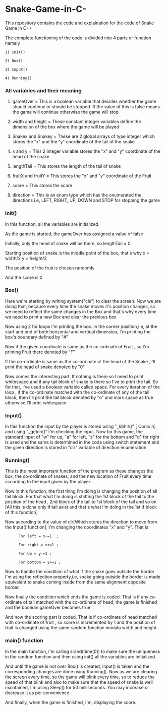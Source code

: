 # Snake-Game-in-C-

This repository contains the code and explaination for the code of Snake Game in C++



The complete functioning of the code is divided into 4 parts or function namely 



    1) init()

    2) Box() 

    3) Input()

    4) Running()

    

### All variables and their meaning 



  1) gameOver = This is a boolean variable that decides whether the game should continue or should be stopped. If the value of this is false means the game will continue otherwise the game will stop 

  

  2) width and height = These constant integer variables define the dimension of the box where the game will be played 

  

  3) Snakex and Snakey = These are 2 global arrays of type integer which stores the "x" and the "y" coordinate of the tail of the snake 

  

  4) x and y = This 2 integer variable stores the "x" and "y" coordinate of the head of the snake

  

  5) lengthTail = This stores the length of the tail of snake 

  

  6) fruitX and fruitY = This stores the "x" and "y" coordinate of the Fruit 

  

  7) score = This stores the score  

  

  8) direction = This is an enum type which has the enumerated the directions i.e, LEFT, RIGHT, UP, DOWN and STOP for stopping the game

  

  

### init() 



  In this function, all the variables are initialized.

  

  As the game is started, the gameOver has assigned a value of false 

  

  Initially, only the head of snake will be there, so lengthTail = 0 

  

  Starting position of snake is the middle point of the box, that's why        x = width/2      y = height/2 

  

  The position of the fruit is chosen randomly 

  

  And the score is 0 

  







### Box() 



  Here we're starting by writing system("cls") to clear the screen. Now we are doing that, because every time the snake moves it's position changes, so we need to reflect the same changes in the Box and that's why every time we need to print a new Box and clear the previous box 

  

  Now using 2 for loops I'm printing the box. In the corner position,i.e, at the start and end of both horizontal and vertical dimension, I'm printing the box's boundary defined by "#" 

 

 Now if the given coordinate is same as the co-ordinate of Fruit , so I'm printing Fruit there denoted by "F" 

 

 If the co-ordinate is same as the co-ordinate of the head of the Snake ,I'll print the head of snake denoted by "0" 

 

 Now comes the interesting part. If nothing is there so I need to print whitespace and if any tail block of snake is there so I've to print the tail. So for that, I've used a boolean variable called space. For every iteration of the loop , if the co-ordinate matched with the co-ordinate of any of the tail block, then I'll print the tail block denoted by "o" and mark space as true otherwise I'll print whitespace

 

 ### Input() 

 

 In this function the input by the player is stored using  "_kbhit()"  [ Conio.h] and using "_getch()"  I'm checking the input. Now for this game, the standard input of "w" for up, "a" for left, "s" for the bottom and "d" for right is used and the same is determined in the code using switch statement and the given direction is stored in "dir" variable of direction enumeration. 

 

 

### Running() 



This is the most important function of the program as these changes the box, the co-ordinate of snakes, and the new location of Fruit every time according to the input given by the player.



Now in this function, the first thing I'm doing is changing the position of all tail block. For that what  I'm doing is shifting the 1st block of the tail to the position of the head , 2nd block of the tail to 1st block of the tail and so on. [All this is done only if tail exist and that's what I'm doing in the 1st if block of this function] 



Now according to the value of dir[Which stores the direction to move from the Input() function], I'm changing the coordinates "x" and "y". That is 

          

          For left = x-=1  ; 

          For right = x+=1 ;

          For Up = y-=1 ; 

          For bottom = y+=1 ; 

          

Now to handle the condition of what if the snake goes outside the border I'm using the reflection property,i.e,  snake going outside the border is made equivalent to snake coming inside from the same alignment opposite border. 



Now finally the condition which ends the game is coded. That is if any co-ordinate of tail matched with the co-ordinate of head, the game is finished and the boolean gameOver becomes true  



And now the scoring part is coded. That is if co-ordinate of head matched with co-ordinate of fruit , so score is incremented by 1 and the position of fruit is changed using the same random function modulo width and height 





### main() function 



In the main function, I'm calling srand(time(0)) to make sure the uniqueness in the random function and then using init() all the variables are initialized. 



And until the game is not over Box() is created, Input() is taken and the corresponding changes are done using Running(). Now as we are clearing the screen every time, so the game will blink every time, so to reduce the speed of that blink and also to make sure that the speed of snake is well maintained, I'm using Sleep() for 50 milliseconds. You may increase or decrease it as per convenience . 



And finally, when the game is finished, I'm, displaying the score. 

 

          





 
